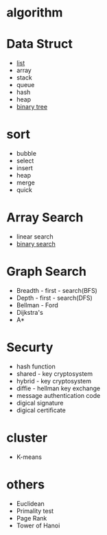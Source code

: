 # algorithm

# Data Struct
- [list](https://github.com/yumihsu/algorithm/blob/main/data_struct/link_list.ipynb)
- array
- stack
- queue
- hash
- heap
- [binary tree](https://github.com/yumihsu/algorithm/blob/main/data_struct/balance_tree.ipynb)

# sort
- bubble
- select
- insert
- heap
- merge
- quick

# Array Search
- linear search
- [binary search](https://github.com/yumihsu/algorithm/blob/main/Array%20Search/binary_search.ipynb)

# Graph Search
- Breadth - first - search(BFS)
- Depth - first - search(DFS)
- Bellman - Ford
- Dijkstra's
- A*

# Securty
- hash function
- shared - key cryptosystem
- hybrid - key cryptosystem
- diffie - hellman key exchange
- message authentication code
- digical signature
- digical certificate

# cluster
- K-means

# others
- Euclidean
- Primality test
- Page Rank
- Tower of Hanoi
